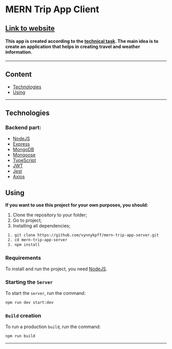 # **MERN Trip App Client**

## [**<u>Link to website</u>**](https://youtu.be/tCn5hzxJi2o)

#### This app is created according to the [technical task](https://drive.google.com/drive/folders/141SeL3mCM-vYxJEjcyJVYdGnoWDqGzIW?usp=sharing). The main idea is to create an application that helps in creating travel and weather information.

---

## **Content**

- [Technologies](#technologies)
- [Using](#using)

<hr>

## **Technologies**

### Backend part:

- [NodeJS](https://nodejs.org/en)
- [Express](https://expressjs.com/)
- [MongoDB](https://www.mongodb.com/)
- [Mongoose](https://mongoosejs.com/)
- [TypeScript](https://www.typescriptlang.org/)
- [JWT](https://jwt.io/)
- [Jest](https://jestjs.io/)
- [Axios](https://axios-http.com/)

## **Using**

**If you want to use this project for your own purposes, you should:**

1. Clone the repository to your folder;
2. Go to project;
3. Installing all dependencies;

```sh
 1. git clone https://github.com/vynnykpff/mern-trip-app-server.git
 2. cd mern-trip-app-server
 3. npm install
```

### Requirements

To install and run the project, you need [NodeJS](https://nodejs.org/).

### Starting the `Server`

To start the `server`, run the command:

```sh
npm run dev start:dev
```

### `Build` creation

To run a production `build`, run the command:

```sh
npm run build
```

<hr>
